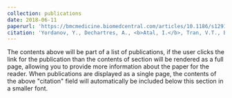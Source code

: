 ```yaml
---
collection: publications
date: 2018-06-11 
paperurl: 'https://bmcmedicine.biomedcentral.com/articles/10.1186/s12916-018-1083-x'
citation: 'Yordanov, Y., Dechartres, A., <b>Atal, I.</b>, Tran, V.T., Boutron, I., Créquit, P., Ravaud, P? (2018) Avoidable waste of research related to outcome planning and reporting in clinical trials. <i>BMC Medicine</i>. doi: 10.1186/s12916-018-1083-x.'
---
```


The contents above will be part of a list of publications, if the user clicks the link for the publication than the contents of section will be rendered as a full page, allowing you to provide more information about the paper for the reader. When publications are displayed as a single page, the contents of the above "citation" field will automatically be included below this section in a smaller font.
